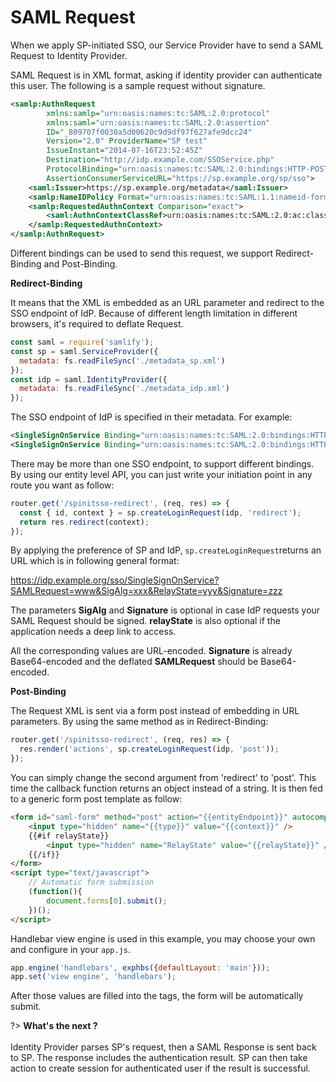 # SAML Request

When we apply SP-initiated SSO, our Service Provider have to send a SAML Request to Identity Provider.

SAML Request is in XML format, asking if identity provider can authenticate this user. The following is a sample request without signature.

```xml
<samlp:AuthnRequest 
        xmlns:samlp="urn:oasis:names:tc:SAML:2.0:protocol" 
        xmlns:saml="urn:oasis:names:tc:SAML:2.0:assertion" 
        ID="_809707f0030a5d00620c9d9df97f627afe9dcc24" 
        Version="2.0" ProviderName="SP test" 
        IssueInstant="2014-07-16T23:52:45Z" 
        Destination="http://idp.example.com/SSOService.php" 
        ProtocolBinding="urn:oasis:names:tc:SAML:2.0:bindings:HTTP-POST" 
        AssertionConsumerServiceURL="https://sp.example.org/sp/sso">
    <saml:Issuer>https://sp.example.org/metadata</saml:Issuer>
    <samlp:NameIDPolicy Format="urn:oasis:names:tc:SAML:1.1:nameid-format:emailAddress" AllowCreate="true"/>
    <samlp:RequestedAuthnContext Comparison="exact">
        <saml:AuthnContextClassRef>urn:oasis:names:tc:SAML:2.0:ac:classes:Password</saml:AuthnContextClassRef>
    </samlp:RequestedAuthnContext>
</samlp:AuthnRequest>
```

Different bindings can be used to send this request, we support Redirect-Binding and Post-Binding. 

**Redirect-Binding**

It means that the XML is embedded as an URL parameter and redirect to the SSO endpoint of IdP. Because of different length limitation in different browsers, it's required to deflate Request.

```javascript
const saml = require('samlify');
const sp = saml.ServiceProvider({
  metadata: fs.readFileSync('./metadata_sp.xml')
});
const idp = saml.IdentityProvider({
  metadata: fs.readFileSync('./metadata_idp.xml')
});
```

The SSO endpoint of IdP is specified in their metadata. For example:

```xml
<SingleSignOnService Binding="urn:oasis:names:tc:SAML:2.0:bindings:HTTP-Redirect" Location="https://idp.example.org/sso/SingleSignOnService"/>
<SingleSignOnService Binding="urn:oasis:names:tc:SAML:2.0:bindings:HTTP-POST" Location="https://idp.example.org/sso/SingleSignOnService"/>
```

There may be more than one SSO endpoint, to support different bindings. By using our entity level API, you can just write your initiation point in any route you want as follow:

```javascript
router.get('/spinitsso-redirect', (req, res) => {
  const { id, context } = sp.createLoginRequest(idp, 'redirect');
  return res.redirect(context);
});
```
By applying the preference of SP and IdP, `sp.createLoginRequest`returns an URL which is in following general format:

https://idp.example.org/sso/SingleSignOnService?SAMLRequest=www&SigAlg=xxx&RelayState=yyy&Signature=zzz

The parameters **SigAlg** and **Signature** is optional in case IdP requests your SAML Request should be signed. **relayState** is also optional if the application needs a deep link to access.

All the corresponding values are URL-encoded. **Signature** is already Base64-encoded and the deflated **SAMLRequest** should be Base64-encoded.

**Post-Binding**

The Request XML is sent via a form post instead of embedding in URL parameters. By using the same method as in Redirect-Binding:

```javascript
router.get('/spinitsso-redirect', (req, res) => {
  res.render('actions', sp.createLoginRequest(idp, 'post'));
});
```

You can simply change the second argument from 'redirect' to 'post'. This time the callback function returns an object instead of a string. It is then fed to a generic form post template as follow:

```html
<form id="saml-form" method="post" action="{{entityEndpoint}}" autocomplete="off">
    <input type="hidden" name="{{type}}" value="{{context}}" />
    {{#if relayState}}
        <input type="hidden" name="RelayState" value="{{relayState}}" />
    {{/if}}
</form>
<script type="text/javascript">
    // Automatic form submission
    (function(){
        document.forms[0].submit();
    })();
</script>
```

Handlebar view engine is used in this example, you may choose your own and configure in your `app.js`.

```javascript
app.engine('handlebars', exphbs({defaultLayout: 'main'}));
app.set('view engine', 'handlebars');
```

After those values are filled into the tags, the form will be automatically submit.

?> **What's the next ?** <br/><br/>
Identity Provider parses SP's request, then a SAML Response is sent back to SP. The response includes the authentication result. SP can then take action to create session for authenticated user if the result is successful.

